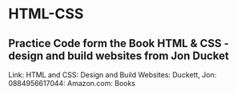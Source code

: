 # HTML-CSS
## Practice Code form the Book HTML &amp; CSS - design and build websites from Jon Ducket
Link: HTML and CSS: Design and Build Websites: Duckett, Jon: 0884956617044: Amazon.com: Books
